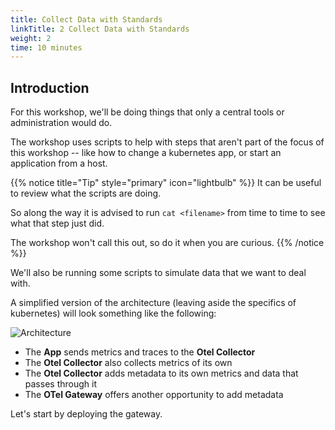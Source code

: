 ```yaml
---
title: Collect Data with Standards
linkTitle: 2 Collect Data with Standards
weight: 2
time: 10 minutes
---
```


## Introduction

For this workshop, we'll be doing things that only a central tools or administration would do.

The workshop uses scripts to help with steps that aren't part of the focus of this workshop -- like how to change a kubernetes app, or start an application from a host.

{{% notice title="Tip" style="primary"  icon="lightbulb" %}}
It can be useful to review what the scripts are doing.

So along the way it is advised to run `cat <filename>` from time to time to see what that step just did.

The workshop won't call this out, so do it when you are curious.
{{% /notice %}}

We'll also be running some scripts to simulate data that we want to deal with.

A simplified version of the architecture (leaving aside the specifics of kubernetes) will look something like the following:

![Architecture](../images/arch.png)

* The **App** sends metrics and traces to the **Otel Collector**
* The **Otel Collector** also collects metrics of its own
* The **Otel Collector** adds metadata to its own metrics and data that passes through it
* The **OTel Gateway** offers another opportunity to add metadata

Let's start by deploying the gateway.